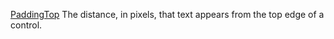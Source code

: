 [PaddingTop](filename.md) The distance, in pixels, that text appears from the top edge of a control.
